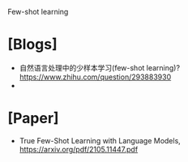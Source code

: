 Few-shot learning

# [Blogs]
+ 自然语言处理中的少样本学习(few-shot learning)?https://www.zhihu.com/question/293883930
+ 

# [Paper]
+ True Few-Shot Learning with Language Models, https://arxiv.org/pdf/2105.11447.pdf

